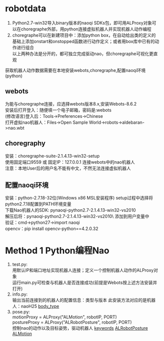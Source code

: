 # robotdata
1. Python2.7-win32导入binary版本的naoqi SDKs包，即可用ALProxy对象可以在choregraphe外部，用python连接虚拟机器人并实现机器人动作编程    
2. choregraphe可以在新建项目中：添加python box，在自动给出类的定义的基础上添加onstart和onstopped函数进行动作定义；或者用box库中已有的动作进行组合  
以上两种办法是分开的，都可独立完成驱动nao，但choregraphe可视化更直观  
  
获取机器人动作数据需要在本地安装webots,choregraphe,配置naoqi环境(python)
## webots
为能与choregraphe连接，应选择webots版本8.x,安装Webots-8.6.2  
安装后打开登入：随便填一个电子邮箱，密码是:webots  
(修改语言)登入后：Tools→Preferences→Chinese  
打开虚拟nao机器人：Files->Open Sample World->robots->aldebaran->nao.wbt  
## choregraphy
安装：choregraphe-suite-2.1.4.13-win32-setup  
使用固定端口9559 或 固定IP：127.0.0.1 连接webots中的nao机器人  
注意：本地User后的用户名不能有中文，不然无法连接虚拟机器人  
## 配置naoqi环境
安装：python-2.7.18-32位(Windows x86 MSL安装程序)
setup过程中选择将python2.7.18配置到PATH环境变量  
下载Nao机器人的SDK: pynaoqi-python2.7-2.1.4.13-win32-vs2010  
解压后将：pynaoqi-python2.7-2.1.4.13-win32-vs2010\ 添加到用户变量中  
验证：cmd->python27->import naoqi  
opencv：pip install opencv-python==4.2.0.32  

# Method 1 Python编程Nao
1. test.py:  
   用默认IP和端口地址实现机器人连接；定义一个控制机器人动作的ALProxy对象  
   运行main.py可检查与机器人是否连接成功(前提是Webots按上述方法安装并打开)  
2. info.py:  
   输出当前连接到的机器人的配置信息：类型与版本
   此安装方法对应的是机器人：naoH25
   [body_type](	http://doc.aldebaran.com/2-1/family/body_type.html)
4. pose.py:  
   motionProxy  = ALProxy("ALMotion", robotIP, PORT)  
   postureProxy = ALProxy("ALRobotPosture", robotIP, PORT)  
   控制nao的动作以及目标姿势，驱动机器人
   [keywords](http://doc.aldebaran.com/2-1/family/nao_h25/joints_h25.html)
   [ALRobotPosture](http://doc.aldebaran.com/2-1/naoqi/motion/alrobotposture.html#alrobotposture)
   [ALMotion](	http://doc.aldebaran.com/2-1/naoqi/motion/almotion-api.html)
   
   



